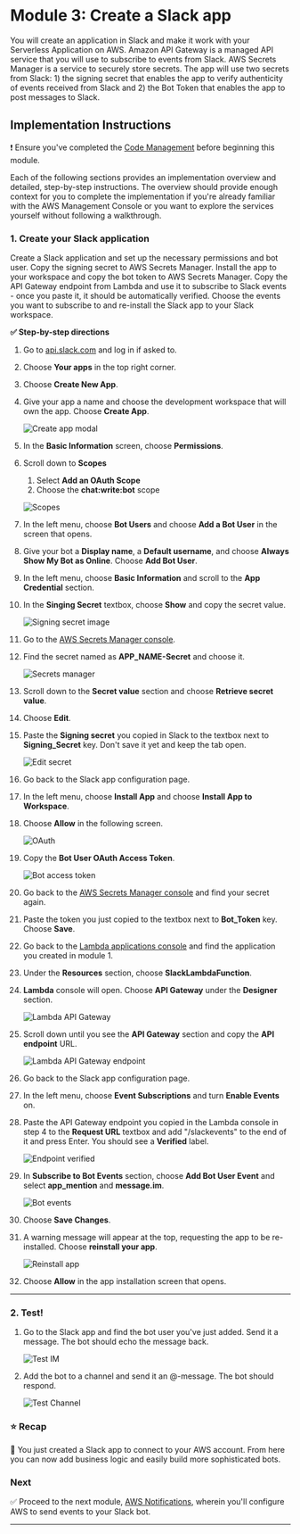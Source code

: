 # Module 3: Create a Slack app

You will create an application in Slack and make it work with your Serverless Application on AWS. Amazon API Gateway is a managed API service that you will use to subscribe to events from Slack. AWS Secrets Manager is a service to securely store secrets. The app will use two secrets from Slack: 1) the signing secret that enables the app to verify authenticity of events received from Slack and 2) the Bot Token that enables the app to post messages to Slack.

## Implementation Instructions

:heavy_exclamation_mark: Ensure you've completed the [Code Management][code-management] before beginning this module.

Each of the following sections provides an implementation overview and detailed, step-by-step instructions. The overview should provide enough context for you to complete the implementation if you're already familiar with the AWS Management Console or you want to explore the services yourself without following a walkthrough.

### 1. Create your Slack application

Create a Slack application and set up the necessary permissions and bot user. Copy the signing secret to AWS Secrets Manager. Install the app to your workspace and copy the bot token to AWS Secrets Manager. Copy the API Gateway endpoint from Lambda and use it to subscribe to Slack events - once you paste it, it should be automatically verified. Choose the events you want to subscribe to and re-install the Slack app to your Slack workspace.

**:white_check_mark: Step-by-step directions**

1. Go to [api.slack.com][api-slack] and log in if asked to.
1. Choose **Your apps** in the top right corner.
1. Choose **Create New App**.
1. Give your app a name and choose the development workspace that will own the app. Choose **Create App**.
    
    ![Create app modal](../images/slack-create-app-dialog.png)

1. In the **Basic Information** screen, choose **Permissions**.
1. Scroll down to **Scopes**
    1. Select **Add an OAuth Scope**
    1. Choose the **chat:write:bot** scope
    
    ![Scopes](../images/slack-scopes.png)

1. In the left menu, choose **Bot Users** and choose **Add a Bot User** in the screen that opens.
1. Give your bot a **Display name**, a **Default username**, and choose **Always Show My Bot as Online**. Choose **Add Bot User**.
1. In the left menu, choose **Basic Information** and scroll to the **App Credential** section.
1. In the **Singing Secret** textbox, choose **Show** and copy the secret value.

   ![Signing secret image](../images/slack-signing-secret.png)

1. Go to the [AWS Secrets Manager console][secrets-manager-console].
1. Find the secret named as **APP_NAME-Secret** and choose it.

    ![Secrets manager](../images/secrets-manager-console.png)

1. Scroll down to the **Secret value** section and choose **Retrieve secret value**.
1. Choose **Edit**.
1. Paste the **Signing secret** you copied in Slack to the textbox next to **Signing_Secret** key. Don't save it yet and keep the tab open.

    ![Edit secret](../images/secrets-manager-edit-secret-value.png)

1. Go back to the Slack app configuration page.
1. In the left menu, choose **Install App** and choose **Install App to Workspace**.
1. Choose **Allow** in the following screen.
    
    ![OAuth](../images/slack-oauth.png)

1. Copy the **Bot User OAuth Access Token**.

    ![Bot access token](../images/slack-bot-token.png)

1. Go back to the [AWS Secrets Manager console][secrets-manager-console] and find your secret again.
1. Paste the token you just copied to the textbox next to **Bot_Token** key. Choose **Save**.
1. Go back to the [Lambda applications console][lambda-apps] and find the application you created in module 1.
1. Under the **Resources** section, choose **SlackLambdaFunction**.
1. **Lambda** console will open. Choose **API Gateway** under the **Designer** section.
    
    ![Lambda API Gateway](images/lambda-designer.png)

1. Scroll down until you see the **API Gateway** section and copy the **API endpoint** URL.

    ![Lambda API Gateway endpoint](images/lambda-apigateway-endpoint.png)

1. Go back to the Slack app configuration page.
1. In the left menu, choose **Event Subscriptions** and turn **Enable Events** on.
1. Paste the API Gateway endpoint you copied in the Lambda console in step 4 to the **Request URL** textbox and add "/slackevents" to the end of it and press Enter. You should see a **Verified** label.

    ![Endpoint verified](../images/slack-verified.png)

1. In **Subscribe to Bot Events** section, choose **Add Bot User Event** and select **app_mention** and **message.im**.

    ![Bot events](../images/slack-bot-events.png)

1. Choose **Save Changes**.    
1. A warning message will appear at the top, requesting the app to be re-installed. Choose **reinstall your app**.

    ![Reinstall app](../images/slack-reinstall.png)

1. Choose **Allow** in the app installation screen that opens.

---

### 2. Test!

1. Go to the Slack app and find the bot user you've just added. Send it a message. The bot should echo the message back.

    ![Test IM](../images/slack-test.png)

1. Add the bot to a channel and send it an @-message. The bot should respond.

    ![Test Channel](../images/slack-test-channel.png)

### :star: Recap

:wrench: You just created a Slack app to connect to your AWS account. From here you can now add business logic and easily build more sophisticated bots.

### Next

:white_check_mark: Proceed to the next module, [AWS Notifications][notifications], wherein you'll configure AWS to send events to your Slack bot.

---
[cognito]: https://aws.amazon.com/cognito/
[lambda]: https://aws.amazon.com/lambda/
[api-gw]: https://aws.amazon.com/api-gateway/
[s3]: https://aws.amazon.com/s3/
[dynamodb]: https://aws.amazon.com/dynamodb/
[secrets-manager]: https://aws.amazon.com/secrets-manager/
[sns]: https://aws.amazon.com/sns/
[cloudwatch]: https://aws.amazon.com/cloudwatch/
[chatbot]: https://aws.amazon.com/chatbot/
[aws-sam]: https://aws.amazon.com/serverless/sam/
[codepipeline]: https://aws.amazon.com/codepipeline/
[codecommit]: https://aws.amazon.com/codecommit/
[codebuild]: https://aws.amazon.com/codebuild/
[cloudformation]: https://aws.amazon.com/cloudformation/
[aws-console]: https://console.aws.amazon.com
[iam-console]: https://console.aws.amazon.com/iam/home
[lambda-console]: https://console.aws.amazon.com/lambda/home
[cfn-console]: https://console.aws.amazon.com/cloudformation/home
[s3-console]: https://console.aws.amazon.com/s3/home
[chatbot-console]: https://console.aws.amazon.com/chatbot/home
[api-slack]: https://api.slack.com
[secrets-manager-console]: https://console.aws.amazon.com/secretsmanager/home
[lambda-apps]: https://us-east-2.console.aws.amazon.com/lambda/home?region=us-east-2#/applications

[setup]: ../00_Setup/
[cleanup]: ../01_Cleanup/
[serverless-app-setup]: ../1_ServerlessAppSetup/
[code-management]: ../2_CodeManagement/
[setup-chatbot]: ../3_ChatBot/
[notifications]: ../4_AWSNotifications/
